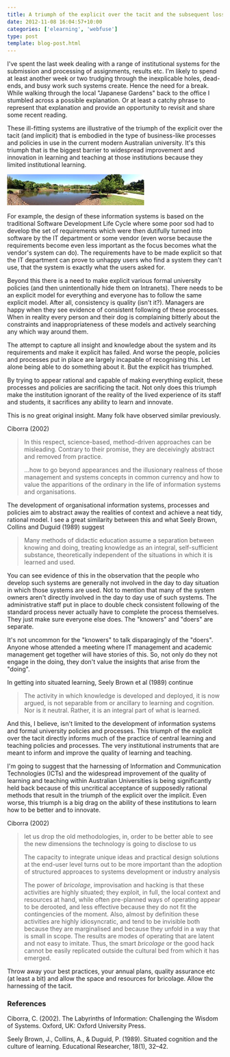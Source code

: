 ```yaml
---
title: A triumph of the explicit over the tacit and the subsequent loss of learning
date: 2012-11-08 16:04:57+10:00
categories: ['elearning', 'webfuse']
type: post
template: blog-post.html
---
```

I've spent the last week dealing with a range of institutional systems for the submission and processing of assignments, results etc. I'm likely to spend at least another week or two trudging through the inexplicable holes, dead-ends, and busy work such systems create. Hence the need for a break. While walking through the local "Japanese Gardens" back to the office I stumbled across a possible explanation. Or at least a catchy phrase to represent that explanation and provide an opportunity to revisit and share some recent reading.

These ill-fitting systems are illustrative of the triumph of the explicit over the tacit (and implicit) that is embodied in the type of business-like processes and policies in use in the current modern Australian university. It's this triumph that is the biggest barrier to widespread improvement and innovation in learning and teaching at those institutions because they limited institutional learning.

[![Japanese Gardens](images/8165942087_88c5cc070e_n.jpg)](http://www.flickr.com/photos/david_jones/8165942087/ "Japanese Gardens by David T Jones, on Flickr")

For example, the design of these information systems is based on the traditional Software Development Life Cycle where some poor sod had to develop the set of requirements which were then dutifully turned into software by the IT department or some vendor (even worse because the requirements become even less important as the focus becomes what the vendor's system can do). The requirements have to be made explicit so that the IT department can prove to unhappy users who find a system they can't use, that the system is exactly what the users asked for.

Beyond this there is a need to make explicit various formal university policies (and then unintentionally hide them on Intranets). There needs to be an explicit model for everything and everyone has to follow the same explicit model. After all, consistency is quality (isn't it?). Managers are happy when they see evidence of consistent following of these processes. When in reality every person and their dog is complaining bitterly about the constraints and inappropriateness of these models and actively searching any which way around them.

The attempt to capture all insight and knowledge about the system and its requirements and make it explicit has failed. And worse the people, policies and processes put in place are largely incapable of recognising this. Let alone being able to do something about it. But the explicit has triumphed.

By trying to appear rational and capable of making everything explicit, these processes and policies are sacrificing the tacit. Not only does this triumph make the institution ignorant of the reality of the lived experience of its staff and students, it sacrifices any ability to learn and innovate.

This is no great original insight. Many folk have observed similar previously.

Ciborra (2002)

> In this respect, science-based, method-driven approaches can be misleading. Contrary to their promise, they are deceivingly abstract and removed from practice.
> 
> ...how to go beyond appearances and the illusionary realness of those management and systems concepts in common currency and how to value the apparitions of the ordinary in the life of information systems and organisations.

The development of organisational information systems, processes and policies aim to abstract away the realities of context and achieve a neat tidy, rational model. I see a great similarity between this and what Seely Brown, Collins and Duguid (1989) suggest

> Many methods of didactic education assume a separation between knowing and doing, treating knowledge as an integral, self-sufficient substance, theoretically independent of the situations in which it is learned and used.

You can see evidence of this in the observation that the people who develop such systems are generally not involved in the day to day situation in which those systems are used. Not to mention that many of the system owners aren't directly involved in the day to day use of such systems. The administrative staff put in place to double check consistent following of the standard process never actually have to complete the process themselves. They just make sure everyone else does. The "knowers" and "doers" are separate.

It's not uncommon for the "knowers" to talk disparagingly of the "doers". Anyone whose attended a meeting where IT management and academic management get together will have stories of this. So, not only do they not engage in the doing, they don't value the insights that arise from the "doing".

In getting into situated learning, Seely Brown et al (1989) continue

> The activity in which knowledge is developed and deployed, it is now argued, is not separable from or ancillary to learning and cognition. Nor is it neutral. Rather, it is an integral part of what is learned.

And this, I believe, isn't limited to the development of information systems and formal university policies and processes. This triumph of the explicit over the tacit directly informs much of the practice of central learning and teaching policies and processes. The very institutional instruments that are meant to inform and improve the quality of learning and teaching.

I'm going to suggest that the harnessing of Information and Communication Technologies (ICTs) and the widespread improvement of the quality of learning and teaching within Australian Universities is being significantly held back because of this uncritical acceptance of supposedly rational methods that result in the triumph of the explicit over the implicit. Even worse, this triumph is a big drag on the ability of these institutions to learn how to be better and to innovate.

Ciborra (2002)

> let us drop the old methodologies, in, order to be better able to see the new dimensions the technology is going to disclose to us
> 
> The capacity to integrate unique ideas and practical design solutions at the end-user level turns out to be more important than the adoption of structured approaces to systems development or industry analysis
> 
> The power of _bricolage_, improvisation and hacking is that these activities are highly situated; they exploit, in full, the local context and resources at hand, while often pre-planned ways of operating appear to be derooted, and less effective because they do not fit the contingencies of the moment. Also, almost by definition these activities are highly idiosyncratic, and tend to be invisible both because they are marginalised and because they unfold in a way that is small in scope. The results are modes of operating that are latent and not easy to imitate. Thus, the smart _bricolage_ or the good hack cannot be easily replicated outside the cultural bed from which it has emerged.

Throw away your best practices, your annual plans, quality assurance etc (at least a bit) and allow the space and resources for bricolage. Allow the harnessing of the tacit.

### References

Ciborra, C. (2002). The Labyrinths of Information: Challenging the Wisdom of Systems. Oxford, UK: Oxford University Press.

Seely Brown, J., Collins, A., & Duguid, P. (1989). Situated cognition and the culture of learning. Educational Researcher, 18(1), 32–42.